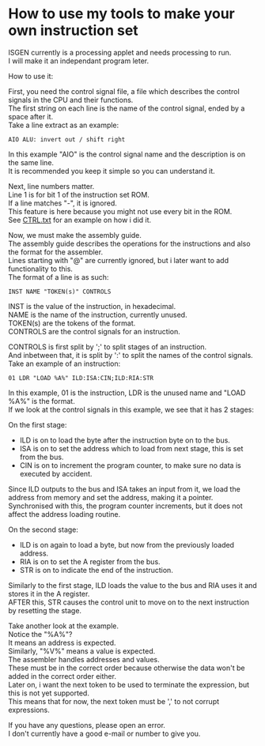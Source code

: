 # How to use my tools to make your own instruction set

ISGEN currently is a processing applet and needs processing to run.<br>
I will make it an independant program leter.

How to use it:

First, you need the control signal file, a file which describes the control signals in the CPU and their functions.<br>
The first string on each line is the name of the control signal, ended by a space after it.<br>
Take a line extract as an example:
```
AIO ALU: invert out / shift right
```
In this example "AIO" is the control signal name and the description is on the same line.<br>
It is recommended you keep it simple so you can understand it.

Next, line numbers matter.<br>
Line 1 is for bit 1 of the instruction set ROM.<br>
If a line matches "-", it is ignored.<br>
This feature is here because you might not use every bit in the ROM.<br>
See [CTRL.txt](../master/IS/CTRL.txt) for an example on how i did it.

Now, we must make the assembly guide.<br>
The assembly guide describes the operations for the instructions and also the format for the assembler.<br>
Lines starting with "@" are currently ignored, but i later want to add functionality to this.<br>
The format of a line is as such:
```
INST NAME "TOKEN(s)" CONTROLS
```
INST is the value of the instruction, in hexadecimal.<br>
NAME is the name of the instruction, currently unused.<br>
TOKEN(s) are the tokens of the format.<br>
CONTROLS are the control signals for an instruction.

CONTROLS is first split by ';' to split stages of an instruction.<br>
And inbetween that, it is split by ':' to split the names of the control signals.<br>
Take an example of an instruction:
```
01 LDR "LOAD %A%" ILD:ISA:CIN;ILD:RIA:STR
```
In this example, 01 is the instruction, LDR is the unused name and "LOAD %A%" is the format.<br>
If we look at the control signals in this example, we see that it has 2 stages:

On the first stage:
- ILD is on to load the byte after the instruction byte on to the bus.
- ISA is on to set the address which to load from next stage, this is set from the bus.
- CIN is on to increment the program counter, to make sure no data is executed by accident.

Since ILD outputs to the bus and ISA takes an input from it, we load the address from memory and set the address, making it a pointer.<br>
Synchronised with this, the program counter increments, but it does not affect the address loading routine.

On the second stage:
- ILD is on again to load a byte, but now from the previously loaded address.
- RIA is on to set the A register from the bus.
- STR is on to indicate the end of the instruction.

Similarly to the first stage, ILD loads the value to the bus and RIA uses it and stores it in the A register.<br>
AFTER this, STR causes the control unit to move on to the next instruction by resetting the stage.

Take another look at the example.<br>
Notice the "%A%"?<br>
It means an address is expected.<br>
Similarly, "%V%" means a value is expected.<br>
The assembler handles addresses and values.<br>
These must be in the correct order because otherwise the data won't be added in the correct order either.<br>
Later on, i want the next token to be used to terminate the expression, but this is not yet supported.<br>
This means that for now, the next token must be ',' to not corrupt expressions.

If you have any questions, please open an error.<br>
I don't currently have a good e-mail or number to give you.
